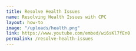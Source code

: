```yaml
---
title: Resolve Health Issues
name: Resolving Health Issues with CPC
layout: how-to
image: "/uploads/health.png"
link: https://www.youtube.com/embed/wi6sKl7fEn0
permalink: /resolve-health-issues
---
```


